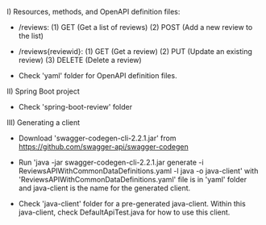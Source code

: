 I) Resources, methods, and OpenAPI definition files:

- /reviews:
	(1) GET (Get a list of reviews)
	(2) POST (Add a new review to the list)
	
- /reviews{reviewid}:
	(1) GET (Get a review)
	(2) PUT (Update an existing review)
	(3) DELETE (Delete a review)
  
 - Check 'yaml' folder for OpenAPI definition files.
  
II) Spring Boot project

- Check 'spring-boot-review' folder

III) Generating a client

- Download 'swagger-codegen-cli-2.2.1.jar' from https://github.com/swagger-api/swagger-codegen
- Run 'java -jar swagger-codegen-cli-2.2.1.jar generate -i ReviewsAPIWithCommonDataDefinitions.yaml -l java -o java-client' with 'ReviewsAPIWithCommonDataDefinitions.yaml' file is in 'yaml' folder and java-client is the name for the generated client.

- Check 'java-client' folder for a pre-generated java-client. Within this java-client, check DefaultApiTest.java for how to use this client.

